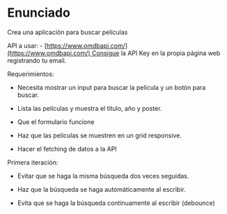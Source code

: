 # Enunciado

[](https://github.com/midudev/aprendiendo-react/tree/master/projects/05-react-buscador-peliculas#enunciado)

Crea una aplicación para buscar películas

API a usar: - [https://www.omdbapi.com/](https://www.omdbapi.com/) Consigue la API Key en la propia página web registrando tu email.

Requerimientos:

- Necesita mostrar un input para buscar la película y un botón para buscar.

- Lista las películas y muestra el título, año y poster.
- Que el formulario funcione
- Haz que las películas se muestren en un grid responsive.
- Hacer el fetching de datos a la API

Primera iteración:

- Evitar que se haga la misma búsqueda dos veces seguidas.

- Haz que la búsqueda se haga automáticamente al escribir.

- Evita que se haga la búsqueda continuamente al escribir (debounce)
